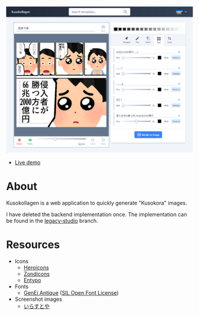 ![](./screenshots/editor.png)

- [Live demo](https://yubrot.github.io/kusokollagen/)

# About

Kusokollagen is a web application to quickly generate "Kusokora" images.

I have deleted the backend implementation once. The implementation can be found in the [legacy-studio](/yubrot/kusokollagen/tree/legacy-studio) branch.

# Resources

- Icons
  - [Heroicons](https://heroicons.com/)
  - [Zondicons](http://www.zondicons.com/icons.html)
  - [Entypo](http://www.entypo.com/)
- Fonts
  - [GenEi Antique](http://okoneya.jp/font/) ([SIL Open Font License](http://scripts.sil.org/OFL))
- Screenshot images
  - [いらすとや](https://www.irasutoya.com/)
